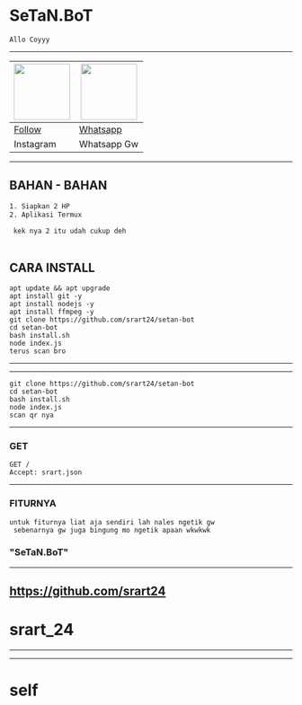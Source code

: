 #         SeTaN.BoT
```
Allo Coyyy
```

---------

| <a href="https://instagram.com/srart_24"><img src="https://i.ibb.co/h9Zz9Yz/instagram-logos-png-images-free-download-2.png" width="100" height="100"></a> | <a href="https://wa.me/6287797925690?text=Assalamualaikum"><img src="https://i.ibb.co/Vvy8hSg/580b57fcd9996e24bc43c543-picsay.jpg" width="100" height="100"></a>   |
|------|------|
| [Follow](https://instagram.com/srart_24) | [Whatsapp](https://wa.me/6287797925690?text=Assalamualaikum) |
| Instagram | Whatsapp Gw |

---------

## BAHAN - BAHAN

```bash
1. Siapkan 2 HP
2. Aplikasi Termux
 
 kek nya 2 itu udah cukup deh
 
```

## CARA INSTALL

```
apt update && apt upgrade
apt install git -y
apt install nodejs -y
apt install ffmpeg -y
git clone https://github.com/srart24/setan-bot
cd setan-bot
bash install.sh
node index.js
terus scan bro
```

---------
---------

```
git clone https://github.com/srart24/setan-bot
cd setan-bot
bash install.sh
node index.js
scan qr nya
```

---------

### GET
```
GET /
Accept: srart.json
```
---------
### FITURNYA

```
untuk fiturnya liat aja sendiri lah nales ngetik gw
 sebenarnya gw juga bingung mo ngetik apaan wkwkwk

```
### "SeTaN.BoT"
---------
https://github.com/srart24
---------
# srart_24
----------


----------
# self

